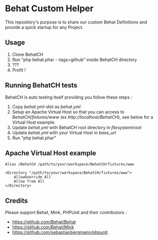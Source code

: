 # Behat Custom Helper

This repository's purpose is to share our custom Behat Definitions and provide a quick startup for any Project.

## Usage

1. Clone BehatCH
2. Run "php behat.phar --tags=github" inside BehatCH directory
3. ???
4. Profit !

## Running BehatCH tests

BehatCH is auto testing itself providing you follow these steps :

1. Copy *behat.yml-dist* as *behat.yml*
2. Setup an Apache Virtual Host so that you can access to *BehatCH/fixtures/www* (ex *http://localhost/BehatCH*), see below for a Virtual Host example.
3. Update *behat.yml* with BehatCH root directory in *filesystem\root*
4. Update *behat.yml* with your Virtual Host in *base_url*
5. Run "php behat.phar"

## Apache Virtual Host example

```
Alias /BehatCH /path/to/your/workspace/BehatCH/fixtures/www

<Directory "/path/to/your/workspace/BehatCH/fixtures/www">
    AllowOverride All
    Allow from All
</Directory>
```

## Credits

Please support Behat, Mink, PHPUnit and their contributors :

* https://github.com/Behat/Behat
* https://github.com/Behat/Mink
* https://github.com/sebastianbergmann/phpunit
